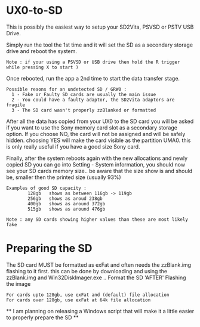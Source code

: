# UX0-to-SD
This is possibly the easiest way to setup your SD2Vita, PSVSD or PSTV USB Drive.

Simply run the tool the 1st time and it will set the SD as a secondary storage drive and reboot the system.

    Note : if your using a PSVSD or USB drive then hold the R trigger  while pressing X to start )

Once rebooted, run the app a 2nd time to start the data transfer stage.

    Possible reaons for an undetected SD / GRW0 :
      1 - Fake or Faulty SD cards are usually the main issue
      2 - You could have a faulty adaptor, the SD2Vita adaptors are fragile
      3 - The SD card wasn't properly zzBlanked or formatted
      
After all the data has copied from your UX0 to the SD card you will be asked if you want to use the Sony memory card slot as a secondary storage option. If you choose NO, the card will not be assigned and will be safely hidden. choosing YES will make the card visible as the partition UMA0. this is only really useful if you have a good size Sony card.

Finally, after the system reboots again with the new allocations and newly copied SD you can go into Setting - System information, you should now see your SD cards memory size.. be aware that the size show is and should be, smaller then the printed size (usually 93%)

    Examples of good SD capacity :
            128gb   shows as between 116gb -> 119gb
            256gb   shows as aroud 238gb
            400gb   shows as around 372gb
            515gb   shows as around 476gb
            
    Note : any SD cards showing higher values than these are most likely fake
    
# Preparing the SD
The SD card MUST be formatted as exFat and often needs the zzBlank.img flashing to it first. this can be done by downloading and using the zzBlank.img and Win32DiskImager.exe .. Format the SD 'AFTER' Flashing the image

    For cards upto 128gb, use exFat and (default) file allocation
    For cards over 128gb, use exFat at 64k file allocation


** I am planning on releasing a Windows script that will make it a little easier to properly prepare the SD **
